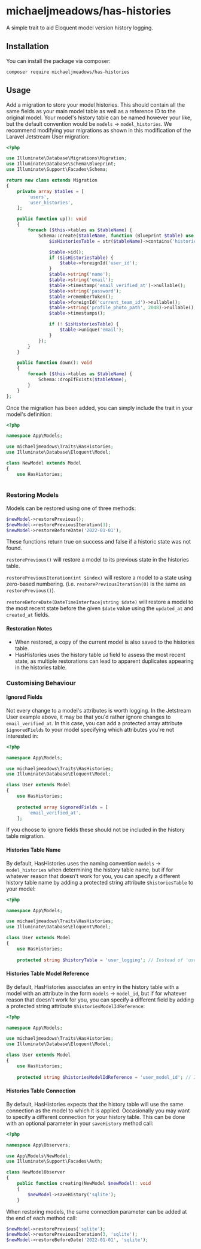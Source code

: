 # michaeljmeadows/has-histories

A simple trait to aid Eloquent model version history logging.

## Installation 

You can install the package via composer:

```
composer require michaeljmeadows/has-histories
```

## Usage

Add a migration to store your model histories. This should contain all the same fields as your main model table as well as a reference ID to the original model. Your model's history table can be named however your like, but the default convention would be `models` -> `model_histories`. We recommend modifying your migrations as shown in this modification of the Laravel Jetstream User migration:

```php
<?php

use Illuminate\Database\Migrations\Migration;
use Illuminate\Database\Schema\Blueprint;
use Illuminate\Support\Facades\Schema;

return new class extends Migration
{
    private array $tables = [
        'users',
        'user_histories',
    ];

    public function up(): void
    {
        foreach ($this->tables as $tableName) {
            Schema::create($tableName, function (Blueprint $table) use ($tableName) {
                $isHistoriesTable = str($tableName)->contains('histories');

                $table->id();
                if ($isHistoriesTable) {
                    $table->foreignId('user_id');
                }
                $table->string('name');
                $table->string('email');
                $table->timestamp('email_verified_at')->nullable();
                $table->string('password');
                $table->rememberToken();
                $table->foreignId('current_team_id')->nullable();
                $table->string('profile_photo_path', 2048)->nullable();
                $table->timestamps();

                if (! $isHistoriesTable) {
                    $table->unique('email');
                }
            });
        }
    }

    public function down(): void
    {
        foreach ($this->tables as $tableName) {
            Schema::dropIfExists($tableName);
        }
    }
};
```

Once the migration has been added, you can simply include the trait in your model's definition:

```php
<?php

namespace App\Models;

use michaeljmeadows\Traits\HasHistories;
use Illuminate\Database\Eloquent\Model;

class NewModel extends Model
{
    use HasHistories;
	
```

### Restoring Models

Models can be restored using one of three methods:

```php
$newModel->restorePrevious();
$newModel->restorePreviousIteration(3);
$newModel->restoreBeforeDate('2022-01-01');
```

These functions return true on success and false if a historic state was not found.

`restorePrevious()` will restore a model to its previous state in the histories table.

`restorePreviousIteration(int $index)` will restore a model to a state using zero-based numbering. (i.e. `restorePreviousIteration(0)` is the same as `restorePrevious()`).

`restoreBeforeDate(DateTimeInterface|string $date)` will restore a model to the most recent state before the given `$date` value using the `updated_at` and `created_at` fields.

#### Restoration Notes
- When restored, a copy of the current model is also saved to the histories table.
- HasHistories uses the history table `id` field to assess the most recent state, as multiple restorations can lead to apparent duplicates appearing in the histories table.

### Customising Behaviour

#### Ignored Fields
Not every change to a model's attributes is worth logging. In the Jetstream User example above, it may be that you'd rather ignore changes to `email_verified_at`. In this case, you can add a protected array attribute `$ignoredFields` to your model specifying which attributes you're not interested in:

```php
<?php

namespace App\Models;

use michaeljmeadows\Traits\HasHistories;
use Illuminate\Database\Eloquent\Model;

class User extends Model
{
    use HasHistories;
	
    protected array $ignoredFields = [
        'email_verified_at',
    ];
```

If you choose to ignore fields these should not be included in the history table migration.

#### Histories Table Name
By default, HasHistories uses the naming convention `models` -> `model_histories` when determining the history table name, but if for whatever reason that doesn't work for you, you can specify a different history table name by adding a protected string attribute `$historiesTable` to your model:

```php
<?php

namespace App\Models;

use michaeljmeadows\Traits\HasHistories;
use Illuminate\Database\Eloquent\Model;

class User extends Model
{
    use HasHistories;
	
    protected string $historyTable = 'user_logging'; // Instead of 'user_histories'.
```

#### Histories Table Model Reference
By default, HasHistories associates an entry in the history table with a model with an attribute in the form `models` -> `model_id`, but if for whatever reason that doesn't work for you, you can specify a different field by adding a protected string attribute `$historiesModelIdReference`:

```php
<?php

namespace App\Models;

use michaeljmeadows\Traits\HasHistories;
use Illuminate\Database\Eloquent\Model;

class User extends Model
{
    use HasHistories;
	
    protected string $historiesModelIdReference = 'user_model_id'; // Instead of 'user_id'.
```

#### Histories Table Connection
By default, HasHistories expects that the history table will use the same connection as the model to which it is applied. Occasionally you may want to specify a different connection for your history table. This can be done with an optional parameter in your `saveHistory` method call:

```php
<?php

namespace App\Observers;

use App\Models\NewModel;
use Illuminate\Support\Facades\Auth;

class NewModelObserver
{
    public function creating(NewModel $newModel): void
    {
        $newModel->saveHistory('sqlite');
    }
```

When restoring models, the same connection parameter can be added at the end of each method call:

```php
$newModel->restorePrevious('sqlite');
$newModel->restorePreviousIteration(3, 'sqlite');
$newModel->restoreBeforeDate('2022-01-01', 'sqlite');
```